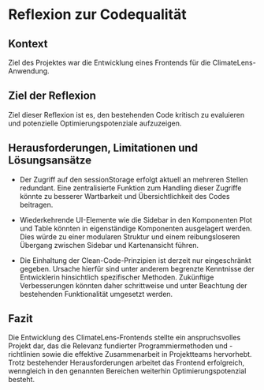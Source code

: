 # Reflexion zur Codequalität

## Kontext

Ziel des Projektes war die Entwicklung eines Frontends für die ClimateLens-Anwendung.

## Ziel der Reflexion

Ziel dieser Reflexion ist es, den bestehenden Code kritisch zu evaluieren und potenzielle Optimierungspotenziale aufzuzeigen.

## Herausforderungen, Limitationen und Lösungsansätze

- Der Zugriff auf den sessionStorage erfolgt aktuell an mehreren Stellen redundant. Eine zentralisierte Funktion zum Handling dieser Zugriffe könnte zu besserer Wartbarkeit und Übersichtlichkeit des Codes beitragen.

- Wiederkehrende UI-Elemente wie die Sidebar in den Komponenten Plot und Table könnten in eigenständige Komponenten ausgelagert werden. Dies würde zu einer modularen Struktur und einem reibungsloseren Übergang zwischen Sidebar und Kartenansicht führen.

- Die Einhaltung der Clean-Code-Prinzipien ist derzeit nur eingeschränkt gegeben. Ursache hierfür sind unter anderem begrenzte Kenntnisse der Entwicklerin hinsichtlich spezifischer Methoden. Zukünftige Verbesserungen könnten daher schrittweise und unter Beachtung der bestehenden Funktionalität umgesetzt werden.

## Fazit
Die Entwicklung des ClimateLens-Frontends stellte ein anspruchsvolles Projekt dar, das die Relevanz fundierter Programmiermethoden und -richtlinien sowie die effektive Zusammenarbeit in Projektteams hervorhebt. Trotz bestehender Herausforderungen arbeitet das Frontend erfolgreich, wenngleich in den genannten Bereichen weiterhin Optimierungspotenzial besteht.


